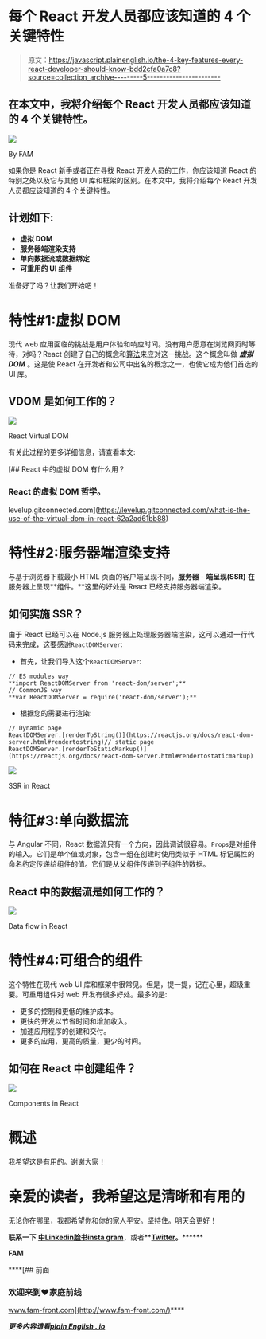 # 每个 React 开发人员都应该知道的 4 个关键特性

> 原文：<https://javascript.plainenglish.io/the-4-key-features-every-react-developer-should-know-bdd2cfa0a7c8?source=collection_archive---------5----------------------->

## 在本文中，我将介绍每个 React 开发人员都应该知道的 4 个关键特性。

![](img/1ad6e1a370ad80566505237ceb82332b.png)

By FAM

如果你是 React 新手或者正在寻找 React 开发人员的工作，你应该知道 React 的特别之处以及它与其他 UI 库和框架的区别。在本文中，我将介绍每个 React 开发人员都应该知道的 4 个关键特性。

## **计划如下:**

*   **虚拟 DOM**
*   **服务器端渲染支持**
*   **单向数据流或数据绑定**
*   **可重用的 UI 组件**

准备好了吗？让我们开始吧！

# 特性#1:虚拟 DOM

现代 web 应用面临的挑战是用户体验和响应时间。没有用户愿意在浏览网页时等待，对吗？React 创建了自己的概念和[算法](https://grfia.dlsi.ua.es/ml/algorithms/references/editsurvey_bille.pdf)来应对这一挑战。这个概念叫做 ***虚拟 DOM*** 。这是使 React 在开发者和公司中出名的概念之一，也使它成为他们首选的 UI 库。

## VDOM 是如何工作的？

![](img/282546a582bef6fcf762e514e947973b.png)

React Virtual DOM

有关此过程的更多详细信息，请查看本文:

[](https://levelup.gitconnected.com/what-is-the-use-of-the-virtual-dom-in-react-62a2ad61bb88) [## React 中的虚拟 DOM 有什么用？

### React 的虚拟 DOM 哲学。

levelup.gitconnected.com](https://levelup.gitconnected.com/what-is-the-use-of-the-virtual-dom-in-react-62a2ad61bb88) 

# 特性#2:服务器端渲染支持

与基于浏览器下载最小 HTML 页面的客户端呈现不同，**服务器** - **端呈现(SSR)** **在**服务器上呈现**组件。**这里的好处是 React 已经支持服务器端渲染。

## 如何实施 SSR？

由于 React 已经可以在 Node.js 服务器上处理服务器端渲染，这可以通过一行代码来完成，这要感谢`ReactDOMServer`:

*   首先，让我们导入这个`ReactDOMServer`:

```
// ES modules way
**import ReactDOMServer from 'react-dom/server';**
// CommonJS way
**var ReactDOMServer = require('react-dom/server');**
```

*   根据您的需要进行渲染:

```
// Dynamic page
ReactDOMServer.[renderToString()](https://reactjs.org/docs/react-dom-server.html#rendertostring)// static page
ReactDOMServer.[renderToStaticMarkup()](https://reactjs.org/docs/react-dom-server.html#rendertostaticmarkup)
```

![](img/55270ebe78bf49d255b445723ce7bf78.png)

SSR in React

# 特征#3:单向数据流

与 Angular 不同，React 数据流只有一个方向，因此调试很容易。`Props`是对组件的输入。它们是单个值或对象，包含一组在创建时使用类似于 HTML 标记属性的命名约定传递给组件的值。它们是从父组件传递到子组件的数据。

## React 中的数据流是如何工作的？

![](img/d2cc143dfac893ed1b238da1a1e0b0eb.png)

Data flow in React

# 特性#4:可组合的组件

这个特性在现代 web UI 库和框架中很常见。但是，提一提，记在心里，超级重要。可重用组件对 web 开发有很多好处。最多的是:

*   更多的控制和更低的维护成本。
*   更快的开发以节省时间和增加收入。
*   加速应用程序的创建和交付。
*   更多的应用，更高的质量，更少的时间。

## 如何在 React 中创建组件？

![](img/43ca788244d553237e9c72d9e7f1221f.png)

Components in React

# 概述

我希望这是有用的。谢谢大家！

# 亲爱的读者，我希望这是清晰和有用的

无论你在哪里，我都希望你和你的家人平安。坚持住。明天会更好！

**联系一下** [**中**](https://medium.com/@famzil/)**[**Linkedin**](https://www.linkedin.com/in/fatima-amzil-9031ba95/)**[**脸书**](https://www.facebook.com/The-Front-End-World)**[**insta gram**](https://www.instagram.com/the_frontend_world/)**，或者**[**Twitter**](https://twitter.com/FatimaAMZIL9)**。********

******FAM******

 ****[## 前面

### 欢迎来到❤家庭前线

www.fam-front.com](http://www.fam-front.com/)**** 

*****更多内容请看*[*plain English . io*](http://plainenglish.io/)****